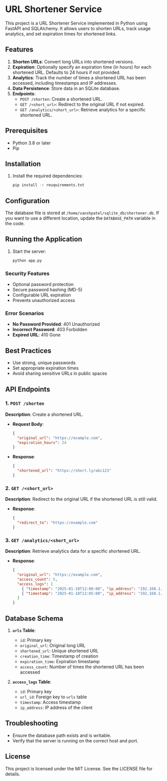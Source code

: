 # URL Shortener Service

This project is a URL Shortener Service implemented in Python using FastAPI and SQLAlchemy. It allows users to shorten URLs, track usage analytics, and set expiration times for shortened links.

## Features

1. **Shorten URLs**: Convert long URLs into shortened versions.
2. **Expiration**: Optionally specify an expiration time (in hours) for each shortened URL. Defaults to 24 hours if not provided.
3. **Analytics**: Track the number of times a shortened URL has been accessed, including timestamps and IP addresses.
4. **Data Persistence**: Store data in an SQLite database.
5. **Endpoints**:
   - `POST /shorten`: Create a shortened URL.
   - `GET /<short_url>`: Redirect to the original URL if not expired.
   - `GET /analytics/<short_url>`: Retrieve analytics for a specific shortened URL.

## Prerequisites

- Python 3.8 or later
- Pip

## Installation

1. Install the required dependencies:
   ```bash
   pip install -r reuquirements.txt
   ```

## Configuration

The database file is stored at `/home/vanshpatel/sqlite_db/shortener.db`. If you want to use a different location, update the `DATABASE_PATH` variable in the code.

## Running the Application

1. Start the server:
   ```bash
   python app.py
   ```

### Security Features

- Optional password protection
- Secure password hashing (MD-5)
- Configurable URL expiration
- Prevents unauthorized access

### Error Scenarios

- **No Password Provided**: 401 Unauthorized
- **Incorrect Password**: 403 Forbidden
- **Expired URL**: 410 Gone

## Best Practices

- Use strong, unique passwords
- Set appropriate expiration times
- Avoid sharing sensitive URLs in public spaces

## API Endpoints

### 1. `POST /shorten`

**Description**: Create a shortened URL.

- **Request Body**:
  ```json
  {
    "original_url": "https://example.com",
    "expiration_hours": 24
  }
  ```
- **Response**:
  ```json
  {
    "shortened_url": "https://short.ly/abc123"
  }
  ```

### 2. `GET /<short_url>`

**Description**: Redirect to the original URL if the shortened URL is still valid.

- **Response**:
  ```json
  {
    "redirect_to": "https://example.com"
  }
  ```

### 3. `GET /analytics/<short_url>`

**Description**: Retrieve analytics data for a specific shortened URL.

- **Response**:
  ```json
  {
    "original_url": "https://example.com",
    "access_count": 5,
    "access_logs": [
      { "timestamp": "2025-01-18T12:00:00", "ip_address": "192.168.1.1" },
      { "timestamp": "2025-01-18T12:05:00", "ip_address": "192.168.1.2" }
    ]
  }
  ```

## Database Schema

1. **`urls` Table**:

   - `id`: Primary key
   - `original_url`: Original long URL
   - `shortened_url`: Unique shortened URL
   - `creation_time`: Timestamp of creation
   - `expiration_time`: Expiration timestamp
   - `access_count`: Number of times the shortened URL has been accessed

2. **`access_logs` Table**:

   - `id`: Primary key
   - `url_id`: Foreign key to `urls` table
   - `timestamp`: Access timestamp
   - `ip_address`: IP address of the client

## Troubleshooting

- Ensure the database path exists and is writable.
- Verify that the server is running on the correct host and port.

## License

This project is licensed under the MIT License. See the LICENSE file for details.
